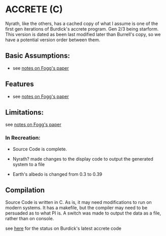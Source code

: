 # ACCRETE (C)

Nyrath, like the others, has a cached copy of what I assume is one of the first gen iterations of Burdick's accrete 
program. Gen 2/3 being starform. This version is dated as been last modified later than Burrell's copy, so we have a 
potential version order between them.

## Basic Assumptions:

- see [notes on Fogg's paper](/docs/notes/build%20descriptions/1960s%20-%201980s/1985%20-%20Extra-Solar%20Planetary%20Systems.md)

## Features

- see [notes on Fogg's paper](/docs/notes/build%20descriptions/1960s%20-%201980s/1985%20-%20Extra-Solar%20Planetary%20Systems.md)


## Limitations:

see [notes on Fogg's paper](/docs/notes/build%20descriptions/1960s%20-%201980s/1985%20-%20Extra-Solar%20Planetary%20Systems.md)

### In Recreation:
- Source Code is complete.

- Nyrath? made changes to the display code to output the generated system to a file

- Earth's albedo is changed from 0.3 to 0.39

## Compilation
Source Code is written in C. As is, it may need modifications to run on modern systems. It has a makefile, but the 
compiler may need to be persuaded as to what PI is. A switch was made to output the data as a file, rather than on 
console.

see [here](/docs/notes/branches%20&%20forks%20&%20stubs/pre-github/burdick%20-%20accrete%20-%201.x%20-%20core.md) for the status on Burdick's
latest accrete code